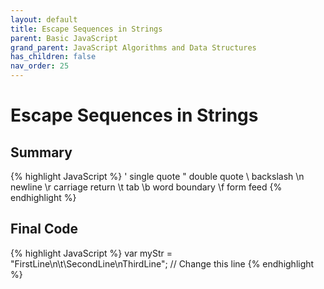 ```yaml
---
layout: default
title: Escape Sequences in Strings
parent: Basic JavaScript
grand_parent: JavaScript Algorithms and Data Structures
has_children: false
nav_order: 25
---
```

# Escape Sequences in Strings
## Summary
{% highlight JavaScript %}
\'	single quote
\"	double quote
\\	backslash
\n	newline
\r	carriage return
\t	tab
\b	word boundary
\f	form feed
{% endhighlight %}


## Final Code

{% highlight JavaScript %}
var myStr = "FirstLine\n\t\\SecondLine\nThirdLine"; // Change this line
{% endhighlight %}